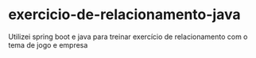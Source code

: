 # exercicio-de-relacionamento-java
Utilizei spring boot e java para treinar exercício de relacionamento com o tema de jogo e empresa
